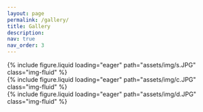 ```yaml
---
layout: page
permalink: /gallery/
title: Gallery
description:
nav: true
nav_order: 3
---
```


<div class="row mt-3">
    <div class="col-sm mt-3 mt-md-0">
        {% include figure.liquid loading="eager" path="assets/img/s.JPG" class="img-fluid" %}
    </div>
    <div class="col-sm mt-3 mt-md-0">
        {% include figure.liquid loading="eager" path="assets/img/c.JPG" class="img-fluid" %}
    </div>
    <div class="col-sm mt-3 mt-md-0">
        {% include figure.liquid loading="eager" path="assets/img/d.JPG" class="img-fluid" %}
    </div>
</div>
